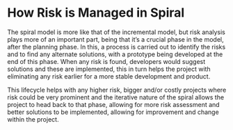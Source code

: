# How Risk is Managed in Spiral
The spiral model is more like that of the incremental model, but risk analysis plays more of an important part, being that it’s a crucial phase in the model, after the planning phase. In this, a process is carried out to identify the risks and to find any alternate solutions, with a prototype being developed at the end of this phase. When any risk is found, developers would suggest solutions and these are implemented, this in turn helps the project with eliminating any risk earlier for a more stable development and product.

This lifecycle helps with any higher risk, bigger and/or costly projects where risk could be very prominent and the iterative nature of the spiral allows the project to head back to that phase, allowing for more risk assessment and better solutions to be implemented, allowing for improvement and change within the project.
